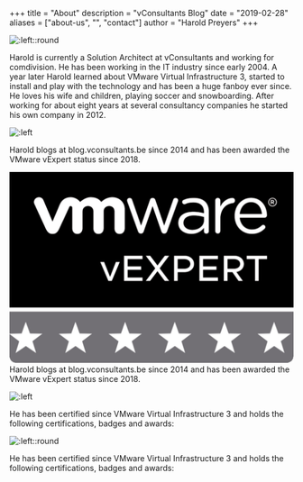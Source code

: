 +++
title = "About"
description = "vConsultants Blog"
date = "2019-02-28"
aliases = ["about-us", "", "contact"]
author = "Harold Preyers"
+++


![:left::round](https://en.gravatar.com/userimage/24535676/9f7eef200a6a333f99268ce98cc7d65b.jpeg?size=128)

Harold is currently a Solution Architect at vConsultants and working for comdivision. He has been working in the IT industry since early 2004. A year later Harold learned about VMware Virtual Infrastructure 3, started to install and play with the technology and has been a huge fanboy ever since. He loves his wife and children, playing soccer and snowboarding. After working for about eight years at several consultancy companies he started his own company in 2012.

![:left](https://vexpert.vmware.com/directory/2093/vexpert-badge-stars.png?size=10)

Harold blogs at blog.vconsultants.be since 2014 and has been awarded the VMware vExpert status since 2018.

![:left](/images/vexpert-badge-stars.jpeg?size=30)
Harold blogs at blog.vconsultants.be since 2014 and has been awarded the VMware vExpert status since 2018.

![:left](https://vexpert.vmware.com/images/vexpert-application-modernization-2023-badge.png)

He has been certified since VMware Virtual Infrastructure 3 and holds the following certifications, badges and awards:

![:left::round](https://en.gravatar.com/userimage/24535676/9f7eef200a6a333f99268ce98cc7d65b.jpeg?size=128)

He has been certified since VMware Virtual Infrastructure 3 and holds the following certifications, badges and awards: